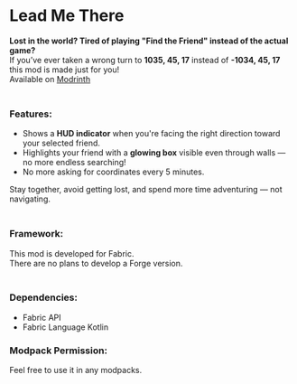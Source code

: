 # Lead Me There

**Lost in the world? Tired of playing "Find the Friend" instead of the actual game?**  
If you’ve ever taken a wrong turn to **1035, 45, 17** instead of **-1034, 45, 17** this mod is made just for you!
<br />Available on <a href="https://modrinth.com/mod/lead-me-there">Modrinth</a>

### <br/>Features:
- Shows a **HUD indicator** when you're facing the right direction toward your selected friend.
- Highlights your friend with a **glowing box** visible even through walls — no more endless searching!
- No more asking for coordinates every 5 minutes.

Stay together, avoid getting lost, and spend more time adventuring — not navigating.



### <br/>Framework:
This mod is developed for Fabric.<br/>
There are no plans to develop a Forge version.

### <br/>Dependencies:
- Fabric API
- Fabric Language Kotlin

### Modpack Permission:<br/>
Feel free to use it in any modpacks.

